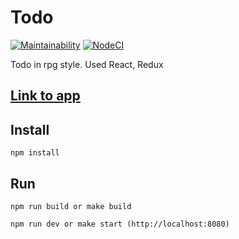 # Todo
[![Maintainability](https://api.codeclimate.com/v1/badges/0137d6d8ef33771f3b81/maintainability)](https://codeclimate.com/github/Skenzi/Todo/maintainability)
[![NodeCI](https://github.com/Skenzi/Todo/workflows/Node%20CI/badge.svg)](https://github.com/Skenzi/Todo/actions)

Todo in rpg style. Used React, Redux

## [Link to app](https://todo-cwzjfpr93-fitronavm-gmailcom.vercel.app/)

## Install
```
npm install
```

## Run
```
npm run build or make build

npm run dev or make start (http://localhost:8080)
```

